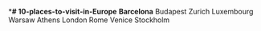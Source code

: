 ***# 10-places-to-visit-in-Europe**
**Barcelona**
Budapest
Zurich
Luxembourg
Warsaw
Athens
London
Rome
Venice
Stockholm
